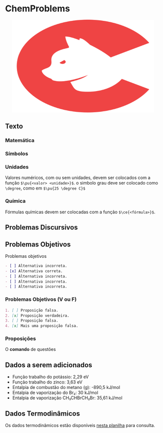 # ChemProblems

<p align="center">
  <img width="460" height="300" src="cupula.svg">
</p>


## Texto

### Matemática

### Símbolos


### Unidades

Valores numéricos, com ou sem unidades, devem ser colocados com a função `$\pu{<valor> <unidade>}$`. o simbolo grau deve ser colocado como `\degree`, como em `$\pu{25 \degree C}$`


### Química

Fórmulas químicas devem ser colocadas com a função  `$\ce{<fórmula>}$`.

## Problemas Discursivos

## Problemas Objetivos

Problemas objetivos 

```markdown
- [ ] Alternativa incorreta.
- [x] Alternativa correta.
- [ ] Alternativa incorreta.
- [ ] Alternativa incorreta.
- [ ] Alternativa incorreta.
```

### Problemas Objetivos (V ou F)


```markdown
1. [ ] Proposição falsa.
2. [x] Proposição verdadeira.
3. [ ] Proposição falsa.
4. [x] Mais uma proposição falsa.
```


### Proposições

O **comando** de questões 

## Dados a serem adicionados

- Função trabalho do potássio: 2,29 eV
- Função trabalho do zinco: 3,63 eV
- Entalpia de combustão do metano (g): -890,5 kJ/mol
- Entalpia de vaporização do Br₂: 30 kJ/mol
- Entalpia de vaporização CH₃CHBrCH₂Br: 35,61 kJ/mol

## Dados Termodinâmicos

Os dados termodinâmicos estão disponíveis [nesta planilha](https://docs.google.com/spreadsheets/d/1lNYtEriCuBZ2hztBSJu8akMtKyZMWEe4iaoBbXvlnc4/edit?usp=sharing) para consulta.
